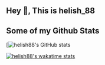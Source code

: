 ## Hey 👋, This is helish_88

## Some of my Github Stats


[![helish88's GitHub stats](https://github-readme-stats.vercel.app/api?username=helish88&show_icons=true&theme=tokyonight)</br>


[![helish88's wakatime stats](https://github-readme-stats.vercel.app/api/wakatime?username=helish88&theme=radical)](https://wakatime.com/@helish88)
